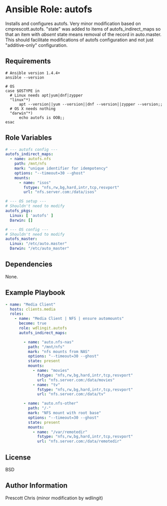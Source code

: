 Ansible Role: autofs
=========

Installs and configures autofs. Very minor modification based on cmprescott.autofs. "state" was added to items of autofs_indirect_maps so that an item with _absent_ state means removal of the record in auto.master. This should facilitate modifications of autofs configuration and not just "additive-only" configuration.

Requirements
------------

```shell
# Ansible version 1.4.4+
ansible --version

# OS
case $OSTYPE in
  # Linux needs apt|yum|dnf|zypper
  "linux"*)
      apt --version||yum --version||dnf --version||zypper --version;;
  # OS X needs nothing
  "darwin"*)
      echo autofs is OOB;;
esac
```

Role Variables
--------------

```yaml
# --- autofs config ---
autofs_indirect_maps:
  - name: autofs.nfs
    path: /mnt/nfs
    mark: "unique identifier for idempotency"
    options: "--timeout=30 --ghost"
    mounts:
      - name: "isos"
        fstype: "nfs,rw,bg,hard,intr,tcp,resvport"
        url: "nfs.server.com:/data/isos"

# --- OS setup ---
# Shouldn't need to modify
autofs_pkgs:
  Linux: [ 'autofs' ]
  Darwin: []

# --- OS config ---
# Shouldn't need to modify
autofs_master:
  Linux: "/etc/auto.master"
  Darwin: "/etc/auto_master"
```

Dependencies
------------

None.

Example Playbook
----------------

```yaml
- name: "Media Client"
  hosts: clients.media
  roles:
    - name: "Media Client | NFS | ensure automounts"
      become: true
      role: wdlingit.autofs
      autofs_indirect_maps:

        - name: "auto.nfs-nas"
          path: "/mnt/nfs"
          mark: "nfs mounts from NAS"
          options: "--timeout=30 --ghost"
          state: present
          mounts:
            - name: "movies"
              fstype: "nfs,rw,bg,hard,intr,tcp,resvport"
              url: "nfs.server.com:/data/movies"
            - name: "tv"
              fstype: "nfs,rw,bg,hard,intr,tcp,resvport"
              url: "nfs.server.com:/data/tv"

        - name: "auto.nfs-other"
          path: "/-"
          mark: "NFS mount with root base"
          options: "--timeout=30 --ghost"
          state: present
          mounts:
            - name: "/var/remotedir"
              fstype: "nfs,rw,bg,hard,intr,tcp,resvport"
              url: "nfs.server.com:/data/remotedir"
```

License
-------

BSD

Author Information
------------------

Prescott Chris
(minor modification by wdlingit)


